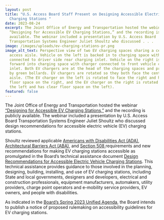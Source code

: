 ```yaml
---
layout: post
title: "U.S. Access Board Staff Present on Designing Accessible Electric Vehicle
  Charging Stations "
date: 2023-08-24
excerpt: The Joint Office of Energy and Transportation hosted the webinar
  “Designing for Accessible EV Charging Stations,” and the recording is publicly
  available. The webinar included a presentation by U.S. Access Board
  Transportation Systems Engineer Juliet Shoultz who discussed . . .
image: /images/uploads/ev-charging-stations-pr.png
image_alt_text: Perspective view of two EV charging spaces sharing a center
  access aisle. Vehicle on the left is backed in to charging space with charger
  connected to driver side rear charging inlet. Vehicle on the right is pulled
  forward into charging space with charger connected to front vehicle charging
  inlet. Both EV chargers are at the head of the charging spaces and protected
  by green bollards. EV chargers are rotated so they both face the center access
  aisle. (The EV charger on the left is rotated to face the right and has clear
  floor space on the right, and the EV charger on the right is rotated to face
  the left and has clear floor space on the left).
featured: false
---
```

The Joint Office of Energy and Transportation hosted the webinar [“Designing for Accessible EV Charging Stations,”](https://driveelectric.gov/webinars/accessibility) and the recording is publicly available. The webinar included a presentation by U.S. Access Board Transportation Systems Engineer Juliet Shoultz who discussed design recommendations for accessible electric vehicle (EV) charging stations.  

Shoultz reviewed applicable [Americans with Disabilities Act (ADA)](https://www.access-board.gov/ada/), [Architectural Barriers Act (ABA)](https://www.access-board.gov/aba/), and [Section 508 ](https://www.access-board.gov/ict/)requirements and new recommendations for making EV charging stations accessible as promulgated in the Board’s technical assistance document [Design Recommendations for Accessible Electric Vehicle Charging Stations](https://www.access-board.gov/tad/ev/). This technical assistance provides guidance to those involved in the planning, designing, building, installing, and use of EV charging stations, including State and local governments, designers and developers, electrical and construction professionals, equipment manufacturers, automakers, utility providers, charge point operators and e-mobility service providers, EV owners, and people with disabilities.

As indicated in the [Board’s Spring 2023 Unified Agenda](https://www.reginfo.gov/public/do/eAgendaMain?operation=OPERATION_GET_AGENCY_RULE_LIST&currentPub=true&agencyCode=&showStage=active&agencyCd=3014&csrf_token=4477D73C38800DD64CF55ADB1768D8D45A731BE31E15AB2A267391786B5743BB6B29078DCC57BFFFD1D816392F7FE84DBA51), the Board intends to publish a notice of proposed rulemaking on accessibility guidelines for EV charging stations. 
